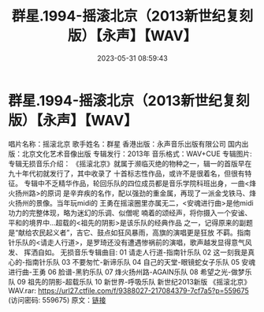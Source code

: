 ﻿---
title: 群星.1994-摇滚北京（2013新世纪复刻版）【永声】【WAV】
date: 2023-05-31 08:59:43
categories: WAV车载音乐、镜像
tags: 华语中文
---
# 群星.1994-摇滚北京（2013新世纪复刻版）【永声】【WAV】

唱片名称：摇滚北京
歌手姓名：群星
香港出版：永声音乐出版有限公司
国内出版：北京文化艺术音像出版
专辑发行：2013年
音乐格式：WAV+CUE
专辑图片:
专辑无损音乐介绍：
《摇滚北京》就属于濒临灭绝的物种之一，辑一的首版早在九十年代初就发行了，其中收录了
十首标志性作品，或许不是很着名，但很有特征。
专辑中不乏精华作品，轮回乐队的四位成员都是音乐学院科班出身，一曲<烽火扬州路>的原词
是辛弃疾的名作，配以强劲的重金属，再现了一派金戈铁马、烽火扬州的景像。当年玩midi的
王勇在摇滚圈里亦属无二，<安魂进行曲>是他midi功力的完整体现，略为迷幻的乐调、似僧呢
喃着的颂经声，将你摄入一个安谧、平和的境界中...超载的<祖先的阴影>是该乐队的经典作品
之一，记得原来的副题是“献给农民起义者”，吉它、鼓点如狂风暴雨，高旗的演唱更是狂放
不羁。指南针乐队的<请走人行道>，是罗琦还没有遭遇惨祸前的演唱，歌声越发显得意气风发、
挥洒自如。
无损音乐专辑曲目:
01 请走人行道-指南针乐队
02 这一刻我是真心的-指南针乐队
03 不要匆忙-新谛乐队
04 自己的天堂-眼镜蛇女子乐队
05 安魂进行曲-王勇
06 脸谱-黑豹乐队
07 烽火扬州路-AGAIN乐队
08 希望之光-做梦乐队
09 祖先的阴影-超载乐队
10 新世界-呼吸乐队
新世纪2013新版 《摇滚北京》WAV.rar: https://url27.ctfile.com/f/9388027-217084379-7cf7a5?p=559675
(访问密码: 559675)
原文：[链接](https://blog.sina.com.cn/s/blog_1647c7e7601031247.html)